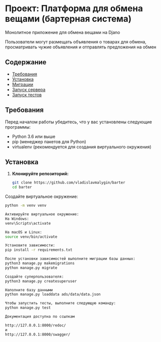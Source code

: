 # Проект: Платформа для обмена вещами (бартерная система)

Монолитное приложение для обмена вещами на Djano

Пользователи могут размещать объявления о товарах для обмена, 
просматривать чужие объявления и отправлять предложения на обмен

## Содержание

- [Требования](#требования)
- [Установка](#установка)
- [Миграции](#миграции)
- [Запуск сервера](#запуск-сервера)
- [Запуск тестов](#запуск-тестов)

## Требования

Перед началом работы убедитесь, что у вас установлены следующие программы:

- Python 3.6 или выше
- pip (менеджер пакетов для Python)
- virtualenv (рекомендуется для создания виртуального окружения)

## Установка

1. **Клонируйте репозиторий:**

   ```bash
   git clone https://github.com/vladislavmalygin/barter
   cd barter


Создайте виртуальное окружение:
  ```bash
python -m venv venv

Активируйте виртуальное окружение:
На Windows:
venv\Scripts\activate

На macOS и Linux:
source venv/bin/activate

Установите зависимости:
pip install -r requirements.txt

После установки зависимостей выполните миграции базы данных:
python3 manage.py makemigrations
python manage.py migrate

Создайте суперпользователя:
python3 manage.py createsuperuser

Наполните базу данными
python manage.py loaddata ads/data/data.json

Чтобы запустить тесты, выполните следующую команду:
python manage.py test

Документация доступна по ссылкам

http://127.0.0.1:8000/redoc/
и
http://127.0.0.1:8000/swagger/



